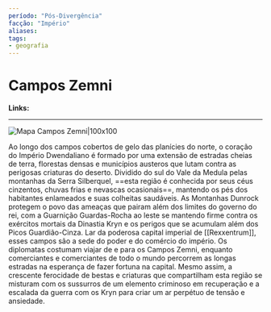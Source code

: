 ```yaml
---
período: "Pós-Divergência"
facção: "Império" 
aliases: 
tags:
- geografia
---
```


# **Campos Zemni**

**Links:**

---
![Mapa Campos Zemni|100x100](https://exandriaplayers.netlify.app/assets/Mapa_Campos_Zemni.png)

Ao longo dos campos cobertos de gelo das planícies do norte, o coração do Império Dwendaliano é formado por uma extensão de estradas cheias de terra, florestas densas e municípios austeros que lutam contra as perigosas criaturas do deserto. Dividido do sul do Vale da Medula pelas montanhas da Serra Silberquel, ==esta região é conhecida por seus céus cinzentos, chuvas frias e nevascas ocasionais==, mantendo os pés dos habitantes enlameados e suas colheitas saudáveis. As Montanhas Dunrock protegem o povo das ameaças que pairam além dos limites do governo do rei, com a Guarnição Guardas-Rocha ao leste se mantendo firme contra os exércitos mortais da Dinastia Kryn e os perigos que se acumulam além dos Picos Guardião-Cinza. Lar da poderosa capital imperial de [[Rexxentrum]], esses campos são a sede do poder e do comércio do império. Os diplomatas costumam viajar de e para os Campos Zemni, enquanto comerciantes e comerciantes de todo o mundo percorrem as longas estradas na esperança de fazer fortuna na capital. Mesmo assim, a crescente ferocidade de bestas e criaturas que compartilham esta região se misturam com os sussurros de um elemento criminoso em recuperação e a escalada da guerra com os Kryn para criar um ar perpétuo de tensão e ansiedade.